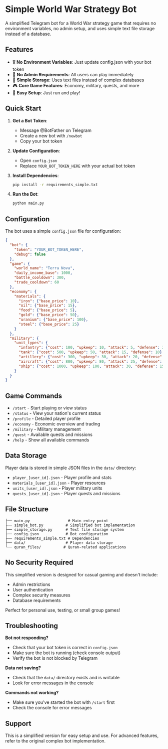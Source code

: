 # Simple World War Strategy Bot

A simplified Telegram bot for a World War strategy game that requires no environment variables, no admin setup, and uses simple text file storage instead of a database.

## Features

- 🎖️ **No Environment Variables**: Just update config.json with your bot token
- 🚫 **No Admin Requirements**: All users can play immediately
- 📁 **Simple Storage**: Uses text files instead of complex databases
- 🎮 **Core Game Features**: Economy, military, quests, and more
- 📱 **Easy Setup**: Just run and play!

## Quick Start

1. **Get a Bot Token**:
   - Message @BotFather on Telegram
   - Create a new bot with `/newbot`
   - Copy your bot token

2. **Update Configuration**:
   - Open `config.json`
   - Replace `YOUR_BOT_TOKEN_HERE` with your actual bot token

3. **Install Dependencies**:
   ```bash
   pip install -r requirements_simple.txt
   ```

4. **Run the Bot**:
   ```bash
   python main.py
   ```

## Configuration

The bot uses a simple `config.json` file for configuration:

```json
{
  "bot": {
    "token": "YOUR_BOT_TOKEN_HERE",
    "debug": false
  },
  "game": {
    "world_name": "Terra Nova",
    "daily_income_base": 1000,
    "battle_cooldown": 300,
    "trade_cooldown": 60
  },
  "economy": {
    "materials": {
      "iron": {"base_price": 10},
      "oil": {"base_price": 15},
      "food": {"base_price": 5},
      "gold": {"base_price": 50},
      "uranium": {"base_price": 100},
      "steel": {"base_price": 25}
    }
  },
  "military": {
    "unit_types": {
      "infantry": {"cost": 100, "upkeep": 10, "attack": 5, "defense": 3},
      "tank": {"cost": 500, "upkeep": 50, "attack": 15, "defense": 10},
      "artillery": {"cost": 300, "upkeep": 30, "attack": 20, "defense": 2},
      "aircraft": {"cost": 800, "upkeep": 80, "attack": 25, "defense": 5},
      "ship": {"cost": 1000, "upkeep": 100, "attack": 30, "defense": 15}
    }
  }
}
```

## Game Commands

- `/start` - Start playing or view status
- `/status` - View your nation's current status
- `/profile` - Detailed player profile
- `/economy` - Economic overview and trading
- `/military` - Military management
- `/quest` - Available quests and missions
- `/help` - Show all available commands

## Data Storage

Player data is stored in simple JSON files in the `data/` directory:
- `player_[user_id].json` - Player profile and stats
- `materials_[user_id].json` - Player resources
- `units_[user_id].json` - Player military units
- `quests_[user_id].json` - Player quests and missions

## File Structure

```
├── main.py                 # Main entry point
├── simple_bot.py          # Simplified bot implementation
├── simple_storage.py      # Text file storage system
├── config.json            # Bot configuration
├── requirements_simple.txt # Dependencies
├── data/                  # Player data storage
└── quran_files/          # Quran-related applications
```

## No Security Required

This simplified version is designed for casual gaming and doesn't include:
- Admin restrictions
- User authentication
- Complex security measures
- Database requirements

Perfect for personal use, testing, or small group games!

## Troubleshooting

**Bot not responding?**
- Check that your bot token is correct in `config.json`
- Make sure the bot is running (check console output)
- Verify the bot is not blocked by Telegram

**Data not saving?**
- Check that the `data/` directory exists and is writable
- Look for error messages in the console

**Commands not working?**
- Make sure you've started the bot with `/start` first
- Check the console for error messages

## Support

This is a simplified version for easy setup and use. For advanced features, refer to the original complex bot implementation.